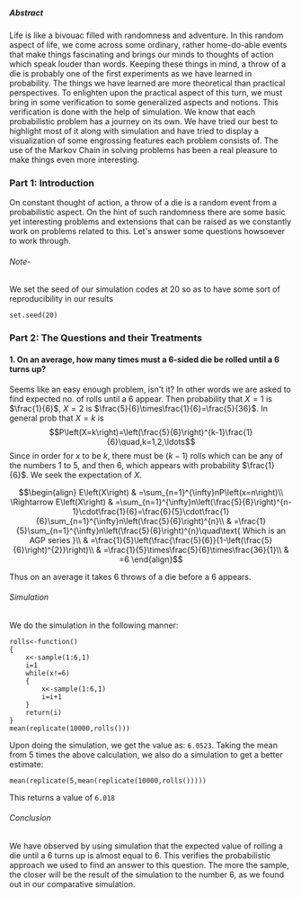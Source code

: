 #####  Abstract
Life is like a bivouac filled with randomness and adventure. In this random aspect of life, we come across some ordinary, rather home-do-able events that make things fascinating and brings our minds to thoughts of action which speak louder than words. Keeping these things in mind, a throw of a die is probably one of the first experiments as we have learned in probability. The things we have learned are more theoretical than practical perspectives. To enlighten upon the practical aspect of this turn, we must bring in some verification to some generalized aspects and notions. This verification is done with the help of simulation. We know that each probabilistic problem has a journey on its own. We have tried our best to highlight most of it along with simulation and have tried to display a visualization of some engrossing features each problem consists of. The use of the Markov Chain in solving problems has been a real pleasure to make things even more interesting.

### Part 1: Introduction
On constant thought of action, a throw of a die is a random event from a probabilistic aspect. On the hint of such randomness there are some basic yet interesting problems and extensions that can be raised as we constantly work on problems related to this. Let's answer some questions howsoever to work through.
######  Note-
We set the seed of our simulation codes at 20 so as to have some sort of reproducibility in our results
```
set.seed(20)
```

### Part 2: The Questions and their Treatments
####  1.  On an average, how many times must a 6-sided die be rolled until a 6 turns up?
Seems like an easy enough problem, isn't it?
In other words we are asked to find expected no. of rolls until a 6 appear.
Then probability that $X=1$ is $\frac{1}{6}$, $X=2$ is $\frac{5}{6}\times\frac{1}{6}=\frac{5}{36}$.
In general prob that $X=k$ is
$$P\left(X=k\right)=\left(\frac{5}{6}\right)^{k-1}\frac{1}{6}\quad,k=1,2,\ldots$$
Since in order for $x$ to be $k$, there must be $(k-1)$ rolls which can be any of the numbers 1 to 5, and then 6, which appears with probability $\frac{1}{6}$.
We seek the expectation of $X$.
```math
\begin{align}
E\left(X\right) & =\sum_{n=1}^{\infty}nP\left(x=n\right)\\
\Rightarrow E\left(X\right) & =\sum_{n=1}^{\infty}n\left(\frac{5}{6}\right)^{n-1}\cdot\frac{1}{6}=\frac{6}{5}\cdot\frac{1}{6}\sum_{n=1}^{\infty}n\left(\frac{5}{6}\right)^{n}\\
 & =\frac{1}{5}\sum_{n=1}^{\infty}n\left(\frac{5}{6}\right)^{n}\quad\text{ Which is an AGP series }\\
 & =\frac{1}{5}\left(\frac{\frac{5}{6}}{1-\left(\frac{5}{6}\right)^{2}}\right)\\
 & =\frac{1}{5}\times\frac{5}{6}\times\frac{36}{1}\\
 & =6
\end{align}
```
Thus on an average it takes 6 throws of a die before a 6 appears.
######  Simulation
We do the simulation in the following manner:
```
rolls<-function()
{
	x<-sample(1:6,1)
	i=1
	while(x!=6)
	{
		x<-sample(1:6,1)
		i=i+1
	}
	return(i)
}
mean(replicate(10000,rolls()))
```
Upon doing the simulation, we get the value as: `6.0523`. Taking the mean from 5 times the above calculation, we also do a simulation to get a better estimate:
```
mean(replicate(5,mean(replicate(10000,rolls()))))
```
This returns a value of `6.018`
######  Conclusion
We have observed by using simulation that the expected value of rolling a die until a 6 turns up is almost equal to 6. This verifies the probabilistic approach we used to find an answer to this question. The more the sample, the closer will be the result of the simulation to the number 6, as we found out in our comparative simulation.
